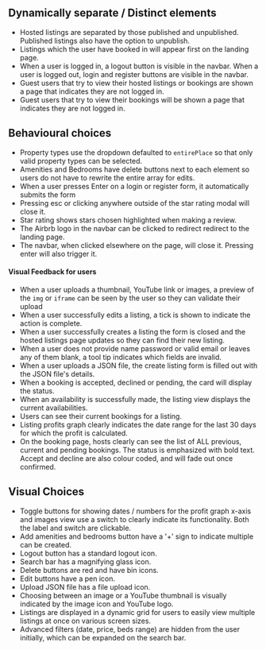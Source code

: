 ## Dynamically separate / Distinct elements 
- Hosted listings are separated by those published and unpublished. Published listings also have the option to unpublish.
- Listings which the user have booked in will appear first on the landing page.
- When a user is logged in, a logout button is visible in the navbar. When a user is logged out, login and register buttons are visible in the navbar.
- Guest users that try to view their hosted listings or bookings are shown a page that indicates they are not logged in.
- Guest users that try to view their bookings will be shown a page that indicates they are not logged in.
## Behavioural choices
- Property types use the dropdown defaulted to `entirePlace` so that only valid property types can be selected.
- Amenities and Bedrooms have delete buttons next to each element so users do not have to rewrite the entire array for edits.
- When a user presses Enter on a login or register form, it automatically submits the form
- Pressing esc or clicking anywhere outside of the star rating modal will close it.
- Star rating shows stars chosen highlighted when making a review.
- The Airbrb logo in the navbar can be clicked to redirect redirect to the landing page.
- The navbar, when clicked elsewhere on the page, will close it. Pressing enter will also trigger it.
#### Visual Feedback for users
- When a user uploads a thumbnail, YouTube link or images, a preview of the `img` or `iframe` can be seen by the user so they can validate their upload
- When a user successfully edits a listing, a tick is shown to indicate the action is complete.
- When a user successfully creates a listing the form is closed and the hosted listings page updates so they can find their new listing.
- When a user does not provide name password or valid email or leaves any of them blank, a tool tip indicates which fields are invalid.
- When a user uploads a JSON file, the create listing form is filled out with the JSON file's details.
- When a booking is accepted, declined or pending, the card will display the status.
- When an availability is successfully made, the listing view displays the current availabilities.
- Users can see their current bookings for a listing.
- Listing profits graph clearly indicates the date range for the last 30 days for which the profit is calculated.
- On the booking page, hosts clearly can see the list of ALL previous, current and pending bookings. The status is emphasized with bold text. Accept and decline are also colour coded, and will fade out once confirmed.
## Visual Choices
- Toggle buttons for showing dates / numbers for the profit graph x-axis and images view use a switch to clearly indicate its functionality. Both the label and switch are clickable.
- Add amenities and bedrooms button have a '+' sign to indicate multiple can be created. 
- Logout button has a standard logout icon.
- Search bar has a magnifying glass icon.
- Delete buttons are red and have bin icons.
- Edit buttons have a pen icon.
- Upload JSON file has a file upload icon.
- Choosing between an image or a YouTube thumbnail is visually indicated by the image icon and YouTube logo.
- Listings are displayed in a dynamic grid for users to easily view multiple listings at once on various screen sizes.
- Advanced filters (date, price, beds range) are hidden from the user initially, which can be expanded on the search bar.